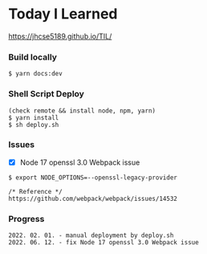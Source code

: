 # Today I Learned

https://jhcse5189.github.io/TIL/


### Build locally

```
$ yarn docs:dev
```

### Shell Script Deploy

```
(check remote && install node, npm, yarn)
$ yarn install
$ sh deploy.sh
```

### Issues

- [x] Node 17 openssl 3.0 Webpack issue

```
$ export NODE_OPTIONS=--openssl-legacy-provider

/* Reference */
https://github.com/webpack/webpack/issues/14532
```

### Progress

```
2022. 02. 01. - manual deployment by deploy.sh
2022. 06. 12. - fix Node 17 openssl 3.0 Webpack issue
```
